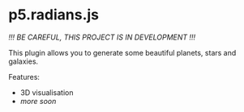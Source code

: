 # p5.radians.js

*!!! BE CAREFUL, THIS PROJECT IS IN DEVELOPMENT !!!*

This plugin allows you to generate some beautiful planets, stars and galaxies.

Features:

+ 3D visualisation
+ *more soon*
